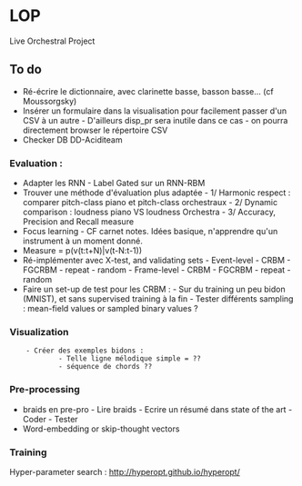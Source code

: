 # LOP

Live Orchestral Project

## To do
- Ré-écrire le dictionnaire, avec clarinette basse, basson basse... (cf Moussorgsky)
- Insérer un formulaire dans la visualisation pour facilement passer d'un CSV à un autre
		- D'ailleurs disp_pr sera inutile dans ce cas
		- on pourra directement browser le répertoire CSV
- Checker DB DD-Aciditeam

### Evaluation :
- Adapter les RNN
        - Label Gated sur un RNN-RBM
- Trouver une méthode d'évaluation plus adaptée
        - 1/ Harmonic respect : comparer pitch-class piano et pitch-class orchestraux
        - 2/ Dynamic comparison : loudness piano VS loudness Orchestra
        - 3/ Accuracy, Precision and Recall measure
- Focus learning
                - CF carnet notes. Idées basique, n'apprendre qu'un instrument à un moment donné.
- Measure = p(v(t:t+N)|v(t-N:t-1))
- Ré-implémenter avec X-test, and validating sets
        - Event-level
                - CRBM
                - FGCRBM
                - repeat
                - random
        - Frame-level
                - CRBM
                - FGCRBM
                - repeat
                - random
- Faire un set-up de test pour les CRBM :
        - Sur du training un peu bidon (MNIST), et sans supervised training à la fin
        - Tester différents sampling : mean-field values or sampled binary values ?

### Visualization
        - Créer des exemples bidons :
                - Telle ligne mélodique simple = ??
                - séquence de chords ??

### Pre-processing
- braids en pre-pro
        - Lire braids
        - Ecrire un résumé dans state of the art
        - Coder
        - Tester
- Word-embedding or skip-thought vectors

### Training
Hyper-parameter search : http://hyperopt.github.io/hyperopt/
